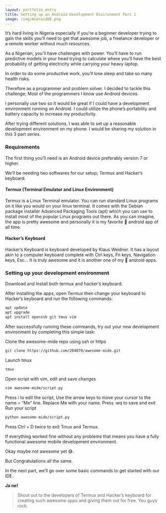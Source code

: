 ```yaml
---
layout: portfolio_entry
title: Setting up an Android Development Environment Part 1
image: /img/AndroidDE.png
---
```


It’s hard living in Nigeria especially if you’re a beginner developer trying to gain the skills you’ll need to get that awesome job, a freelance developer or a remote worker without much resources.


As a Nigerian, you’ll have challenges with power. You’ll have to run predictive models in your head trying to calculate where you’ll have the best probability of getting electricity while carrying your heavy laptop.

In order to do some productive work, you’ll lose sleep and take so many health risks.

Therefore as a programmer and problem solver. I decided to tackle this challenge; Most of the programmers I know use Android devices.

I personally use two so it would be great if I could have a development environment running on Android. I could utilize the phone’s portability and battery capacity to increase my productivity.

After trying different solutions, I was able to set up a reasonable development environment on my phone. I would be sharing my solution in this 3 part series.

### Requirements
The first thing you’ll need is an Android device preferably version 7 or higher.

We’ll be needing two softwares for our setup; Termux and Hacker’s keyboard.

#### Termux (Terminal Emulator and Linux Environment)
Termux is a Linux Terminal emulator. You can run standard Linux programs on it like you would on your linux terminal. It comes with the Debian package installer Advanced Packaging Tools (apt) which you can use to install most of the popular Linux programs out there. As you can imagine, the app is pretty awesome and personally it is my favorite 🐐 android app of all time.

#### Hacker’s Keyboard
Hacker’s Keyboard is keyboard developed by Klaus Weidner. It has a layout akin to a computer keyboard complete with Ctrl keys, Fn keys, Navigation keys, Esc… It is truly awesome and it is another one of my 🐐 android apps.

### Setting up your development environment
Download and Install both termux and hacker’s keyboard.

After installing the apps, open Termux then change your keyboard to Hacker’s keyboard and run the following commands:

```bash
apt update
apt upgrade
apt install openssh git tmux vim
```
After successfully running these commands, try out your new development environment by completing this simple task:

Clone the awesome-mide repo using ssh or https
```bash
git clone https://github.com/204070/awesome-mide.git
```
Launch tmux
```bash
tmux
```
Open script with vim, edit and save changes
```bash
vim awesome-mide/script.py
```
Press i to edit the script,
Use the arrow keys to move your cursor to the name = “Me” line.
Replace Me with your name.
Press :wq to save and exit
Run your script
```bash
python awesome-mide/script.py
```
Press Ctrl + D twice to exit Tmux and Termux.

If everything worked fine without any problems that means you have a fully functional awesome mobile development environment.

Okay maybe not awesome yet 😅.

But Congratulations all the same.

In the next part, we’ll go over some basic commands to get started with our IDE.

**Ja ne!**

> Shout out to the developers of Termux and Hacker’s keyboard for creating such awesome apps and giving them out for free. You guys rock. 
